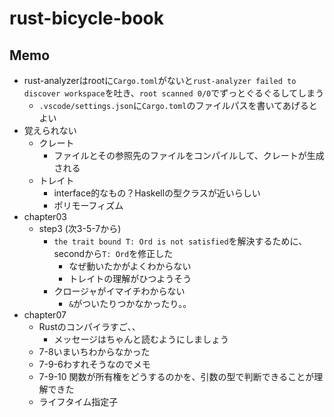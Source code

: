 # rust-bicycle-book
## Memo
- rust-analyzerはrootに`Cargo.toml`がないと`rust-analyzer failed to discover workspace`を吐き、`root scanned 0/0`でずっとぐるぐるしてしまう
  - `.vscode/settings.json`に`Cargo.toml`のファイルパスを書いてあげるとよい
- 覚えられない
  - クレート
    - ファイルとその参照先のファイルをコンパイルして、クレートが生成される
  - トレイト
    - interface的なもの？Haskellの型クラスが近いらしい
    - ポリモーフィズム
- chapter03
  - step3 (次3-5-7から)
    - `the trait bound T: Ord is not satisfied`を解決するために、secondから`T: Ord`を修正した
      - なぜ動いたかがよくわからない
      - トレイトの理解がひつようそう
    - クロージャがイマイチわからない
      - `&`がついたりつかなかったり。。
- chapter07
  - Rustのコンパイラすご、、
    - メッセージはちゃんと読むようにしましょう
  - 7\-8いまいちわからなかった
  - 7\-9\-6わすれそうなのでメモ
  - 7\-9\-10 関数が所有権をどうするのかを、引数の型で判断できることが理解できた
  - ライフタイム指定子